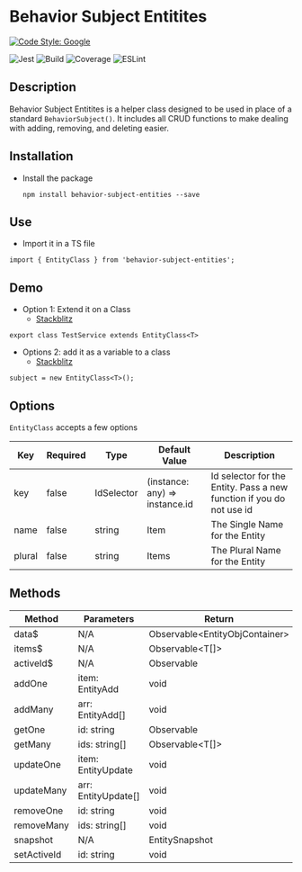 # Behavior Subject Entitites

[![Code Style: Google](https://img.shields.io/badge/code%20style-google-blueviolet.svg)](https://github.com/google/gts)

![Jest](https://img.shields.io/badge/Jest-21%20of%2021-success.svg)
![Build](https://img.shields.io/badge/Build-Passing-success.svg)
![Coverage](https://img.shields.io/badge/Coverage-100%-success.svg)
![ESLint](https://img.shields.io/badge/Lint-Passing-success.svg)

## Description

Behavior Subject Entitites is a helper class designed to be used in place of a standard `BehaviorSubject()`. It includes all CRUD functions to make dealing with adding, removing, and deleting easier.

## Installation

- Install the package

  `npm install behavior-subject-entities --save`

## Use

- Import it in a TS file

`import { EntityClass } from 'behavior-subject-entities';`

## Demo

- Option 1: Extend it on a Class
  - [Stackblitz](https://stackblitz.com/edit/behavior-subject-demo-1?file=src/app/app.component.ts)

`export class TestService extends EntityClass<T>`

- Options 2: add it as a variable to a class
  - [Stackblitz](https://stackblitz.com/edit/behavior-subject-demo-2?file=src/app/app.component.ts)

`subject = new EntityClass<T>();`

## Options

`EntityClass` accepts a few options

| Key    | Required | Type          | Default Value                  | Description                                                          |
| ------ | -------- | ------------- | ------------------------------ | -------------------------------------------------------------------- |
| key    | false    | IdSelector<T> | (instance: any) => instance.id | Id selector for the Entity. Pass a new function if you do not use id |
| name   | false    | string        | Item                           | The Single Name for the Entity                                       |
| plural | false    | string        | Items                          | The Plural Name for the Entity                                       |

## Methods

| Method      | Parameters            | Return                            |
| ----------- | --------------------- | --------------------------------- |
| data\$      | N/A                   | Observable<EntityObjContainer<T>> |
| items\$     | N/A                   | Observable<T[]>                   |
| activeId\$  | N/A                   | Observable<string>                |
| addOne      | item: EntityAdd<T>    | void                              |
| addMany     | arr: EntityAdd<T>[]   | void                              |
| getOne      | id: string            | Observable<T>                     |
| getMany     | ids: string[]         | Observable<T[]>                   |
| updateOne   | item: EntityUpdate<T> | void                              |
| updateMany  | arr: EntityUpdate[]   | void                              |
| removeOne   | id: string            | void                              |
| removeMany  | ids: string[]         | void                              |
| snapshot    | N/A                   | EntitySnapshot<T>                 |
| setActiveId | id: string            | void                              |
